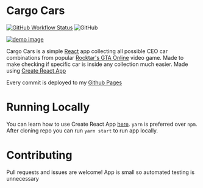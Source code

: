 # Cargo Cars
[![GitHub Workflow Status](https://img.shields.io/github/workflow/status/MrBartusek/CargoCars/Deploy?label=deploy&logo=github)](https://github.com/MrBartusek/CargoCars/actions?query=workflow%3ADeploy)
![GitHub](https://img.shields.io/github/license/MrBartusek/CargoCars)

[![demo image](https://i.imgur.com/HuNTgB7.png)](https://mrbartusek.github.io/CargoCars/)

Cargo Cars is a simple [React](reactjs.org) app collecting all possible CEO car combinations from popular [Rocktar's GTA Online](www.rockstargames.com/GTAOnline) video game. Made to make checking if specific car is inside any collection much easier. Made using [Create React App](https://github.com/facebook/create-react-app)

Every commit is deployed to my [Github Pages](https://mrbartusek.github.io/CargoCars/)

# Running Locally

You can learn how to use Create React App [here](https://github.com/facebook/create-react-app). `yarn` is preferred over `npm`. After cloning repo you can run `yarn start` to run app locally.

# Contributing

Pull requests and issues are welcome! App is small so automated testing is unnecessary